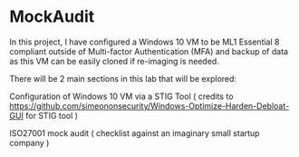# MockAudit

In this project, I have configured a Windows 10 VM to be ML1 Essential 8 compliant outside of Multi-factor Authentication (MFA) and backup of data as this VM can be easily cloned if re-imaging is needed.

There will be 2 main sections in this lab that will be explored:

Configuration of Windows 10 VM via a STIG Tool ( credits to https://github.com/simeononsecurity/Windows-Optimize-Harden-Debloat-GUI for STIG tool )

ISO27001 mock audit ( checklist against an imaginary small startup company )

